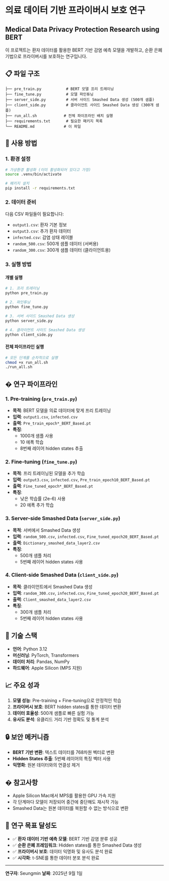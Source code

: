 # 의료 데이터 기반 프라이버시 보호 연구
## Medical Data Privacy Protection Research using BERT

이 프로젝트는 환자 데이터를 활용한 BERT 기반 감염 예측 모델을 개발하고, 순환 은폐 기법으로 프라이버시를 보호하는 연구입니다.

## 📋 파일 구조

```
├── pre_train.py           # BERT 모델 프리 트레이닝
├── fine_tune.py           # 모델 파인튜닝
├── server_side.py         # 서버 사이드 Smashed Data 생성 (500개 샘플)
├── client_side.py         # 클라이언트 사이드 Smashed Data 생성 (300개 샘플)
├── run_all.sh            # 전체 파이프라인 배치 실행
├── requirements.txt       # 필요한 패키지 목록
└── README.md             # 이 파일
```

## 🚀 사용 방법

### 1. 환경 설정

```bash
# 가상환경 활성화 (이미 활성화되어 있다고 가정)
source .venv/bin/activate

# 패키지 설치
pip install -r requirements.txt
```

### 2. 데이터 준비

다음 CSV 파일들이 필요합니다:
- `output1.csv`: 환자 기본 정보
- `output3.csv`: 추가 환자 데이터
- `infected.csv`: 감염 상태 레이블
- `random_500.csv`: 500개 샘플 데이터 (서버용)
- `random_300.csv`: 300개 샘플 데이터 (클라이언트용)

### 3. 실행 방법

#### 개별 실행
```bash
# 1. 프리 트레이닝
python pre_train.py

# 2. 파인튜닝
python fine_tune.py

# 3. 서버 사이드 Smashed Data 생성
python server_side.py

# 4. 클라이언트 사이드 Smashed Data 생성
python client_side.py
```

#### 전체 파이프라인 실행
```bash
# 모든 단계를 순차적으로 실행
chmod +x run_all.sh
./run_all.sh
```

## � 연구 파이프라인

### 1. Pre-training (`pre_train.py`)
- **목적**: BERT 모델을 의료 데이터에 맞게 프리 트레이닝
- **입력**: `output1.csv`, `infected.csv`
- **출력**: `Pre_train_epoch*_BERT_Based.pt`
- **특징**:
  - 1000개 샘플 사용
  - 10 에폭 학습
  - 8번째 레이어 hidden states 추출

### 2. Fine-tuning (`fine_tune.py`)
- **목적**: 프리 트레이닝된 모델을 추가 학습
- **입력**: `output3.csv`, `infected.csv`, `Pre_train_epoch10_BERT_Based.pt`
- **출력**: `Fine_tuned_epoch*_BERT_Based.pt`
- **특징**:
  - 낮은 학습률 (2e-6) 사용
  - 20 에폭 추가 학습

### 3. Server-side Smashed Data (`server_side.py`)
- **목적**: 서버에서 Smashed Data 생성
- **입력**: `random_500.csv`, `infected.csv`, `Fine_tuned_epoch20_BERT_Based.pt`
- **출력**: `Dictionary_smashed_data_layer2.csv`
- **특징**:
  - 500개 샘플 처리
  - 5번째 레이어 hidden states 사용

### 4. Client-side Smashed Data (`client_side.py`)
- **목적**: 클라이언트에서 Smashed Data 생성
- **입력**: `random_300.csv`, `infected.csv`, `Fine_tuned_epoch20_BERT_Based.pt`
- **출력**: `Client_smashed_data_layer2.csv`
- **특징**:
  - 300개 샘플 처리
  - 5번째 레이어 hidden states 사용

## 🔧 기술 스택

- **언어**: Python 3.12
- **머신러닝**: PyTorch, Transformers
- **데이터 처리**: Pandas, NumPy
- **하드웨어**: Apple Silicon (MPS 지원)

## 📈 주요 성과

1. **모델 성능**: Pre-training + Fine-tuning으로 안정적인 학습
2. **프라이버시 보호**: BERT hidden states를 통한 데이터 변환
3. **데이터 효율성**: 500개 샘플로 빠른 실험 가능
4. **유사도 분석**: 유클리드 거리 기반 정확도 및 통계 분석

## 🔒 보안 메커니즘

- **BERT 기반 변환**: 텍스트 데이터를 768차원 벡터로 변환
- **Hidden States 추출**: 5번째 레이어의 특징 벡터 사용
- **익명화**: 원본 데이터와의 연결성 제거

## � 참고사항

- Apple Silicon Mac에서 MPS를 활용한 GPU 가속 지원
- 각 단계마다 모델이 저장되어 중간에 중단해도 재시작 가능
- Smashed Data는 원본 데이터를 복원할 수 없는 방식으로 변환

## 🎯 연구 목표 달성도

- ✅ **환자 데이터 기반 예측 모델**: BERT 기반 감염 분류 성공
- ✅ **순환 은폐 프레임워크**: Hidden states를 통한 Smashed Data 생성
- ✅ **프라이버시 보호**: 데이터 익명화 및 유사도 분석 완료
- ✅ **시각화**: t-SNE를 통한 데이터 분포 분석 완료

---

**연구자**: Seungmin
**날짜**: 2025년 9월 1일
